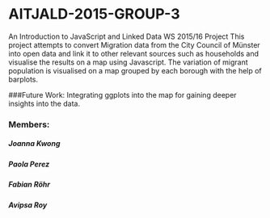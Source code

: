 # AITJALD-2015-GROUP-3
An Introduction to JavaScript and Linked Data WS 2015/16 Project
This project attempts to convert Migration data from the City Council of Münster into open data and link it to other relevant sources such as households and visualise the results on a map using Javascript. The variation of migrant population is visualised on a map grouped by each borough with the help of barplots.

###Future Work:
Integrating ggplots into the map for gaining deeper insights into the data.

### Members:
##### Joanna Kwong
##### Paola Perez
##### Fabian Röhr
##### Avipsa Roy

